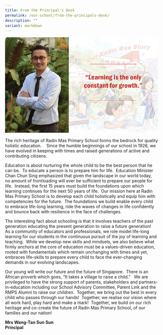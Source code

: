 ```yaml
---
title: From the Principal's Desk
permalink: /our-school/from-the-principals-desk/
description: ""
variant: markdown
---
```

![](/images/P_Message_2024.jpg)

The rich heritage of Radin Mas Primary School forms the bedrock for quality holistic education.&nbsp;&nbsp;&nbsp; Since the humble beginnings of our school in 1926, we have evolved in keeping with times and raised generations of active and contributing citizens.

Education is about nurturing the whole child to be the best person that he can be.&nbsp; To educate a person is to prepare him for life. &nbsp;Education Minister Chan Chun Sing emphasized that given the landscape in our world today, no amount of frontloading will ever be sufficient to prepare our people for life.&nbsp; Instead, the first 15 years must build the foundations upon which learning continues for the next 50 years of life.&nbsp; Our mission here at Radin Mas Primary School is to develop each child holistically and equip him with competencies for the future.&nbsp; The foundations we build enable every child to embrace life-long learning, ride the waves of changes in life confidently and bounce back with resilience in the face of challenges.&nbsp;

The interesting fact about schooling is that it involves teachers of the past generation educating the present generation to raise a future generation!&nbsp; As a community of educators and professionals, we role model life-long learning for our students in the continuous pursuit of the joy of learning and teaching.&nbsp; While we develop new skills and mindsets, we also believe what firmly anchors at the core of education must be a values-driven education, rooted with fundamentals which remain unchanging with times and yet, embraces life-skills to prepare every child to face the ever-changing demands in our evolving landscapes.

Our young will write our future and the future of Singapore.&nbsp; There is an African proverb which goes, “It takes a village to raise a child.”&nbsp;&nbsp; We are privileged to have the strong support of parents, stakeholders and partners-in-education including our School Advisory Committee, Parent Link and the RMPS Alumni to raise our children.&nbsp; Together, we bring out the best in every child who passes through our hands!&nbsp; Together, we realise our vision where all work hard, play hard and make a mark!&nbsp; Together, we build on our rich heritage and co-create the future of Radin Mas Primary School, of our families and our nation!

<strong>Mrs Wang-Tan Sun Sun<br>
Principal</strong>